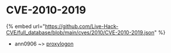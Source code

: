 # CVE-2010-2019
{% embed url="https://github.com/Live-Hack-CVE/full_database/blob/main/cves/2010/CVE-2010-2019.json" %}

* ann0906 ~> [proxylogon](https://www.alice-snow.ru/2010/database/cve-2010-2019/proxylogon-ann0906)